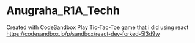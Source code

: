 # Anugraha_R1A_Techh
Created with CodeSandbox
Play Tic-Tac-Toe game that i did using react
https://codesandbox.io/p/sandbox/react-dev-forked-5l3d9w
